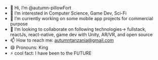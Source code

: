 - 👋 Hi, I’m @autumn-pillowFort
- 👀 I’m interested in Computer Science, Game Dev, Sci-Fi
- 🌱 I’m currently working on some mobile app projects for commercial purpose
- 💞️ I’m looking to collaborate on following technologies-> fullstack, reactJs, react-native, game dev with Unity, AR/VR, and open source
- 📫 How to reach me: autumntanzania@gmail.com
- 😄 Pronouns: King
- ⚡ cool fact: I have been to the FUTURE

<!---
autumn-pillowFort/autumn-pillowFort is a ✨ special ✨ repository because its `README.md` (this file) appears on your GitHub profile.
You can click the Preview link to take a look at your changes.
--->
